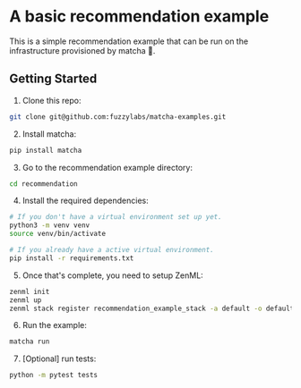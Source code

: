 # A basic recommendation example

This is a simple recommendation example that can be run on the infrastructure provisioned by matcha 🍵.

## Getting Started

1. Clone this repo:
```bash
git clone git@github.com:fuzzylabs/matcha-examples.git
```

2. Install matcha:
```bash
pip install matcha
```

3. Go to the recommendation example directory:
```bash
cd recommendation
```

4. Install the required dependencies:
```bash
# If you don't have a virtual environment set up yet.
python3 -m venv venv
source venv/bin/activate

# If you already have a active virtual environment.
pip install -r requirements.txt
```

5. Once that's complete, you need to setup ZenML:

```bash
zenml init
zenml up
zenml stack register recommendation_example_stack -a default -o default --set
```
6. Run the example:
```bash
matcha run
```

7. [Optional] run tests:
```bash
python -m pytest tests
```